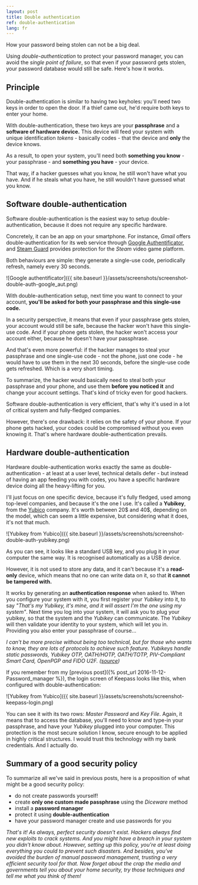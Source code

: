 ```yaml
---
layout: post
title: Double authentication
ref: double-authentication
lang: fr
---
```


How your password being stolen can not be a big deal.

Using *double-authentication* to protect your password manager, you can avoid the *single point of failure*, so that even if your password gets stolen, your password database would still be safe. Here's how it works.

## Principle

Double-authentication is similar to having two keyholes: you'll need two keys in order to open the door. If a thief came out, he'd require both keys to enter your home.

With double-authentication, these two keys are your **passphrase** and a **software of hardware device.** This device will feed your system with unique identification *tokens* - basically codes - that the device and **only** the device knows.

As a result, to open your system, you'll need both **something you know** - your passphrase - and **something you have** - your device.

That way, if a hacker guesses what you know, he still won't have what you have. And if he steals what you have, he still wouldn't have guessed what you know.

## Software double-authentication

Software double-authentication is the easiest way to setup double-authentication, because it does not require any specific hardware.

Concretely, it can be an app on your smartphone. For instance, *Gmail* offers double-authentication for its web service through [Google Authentificator](https://support.google.com/accounts/answer/1066447?hl=fr), and [Steam Guard](https://support.steampowered.com/kb_article.php?ref=4020-ALZM-5519#what) provides protection for the *Steam* video game platform.

Both behaviours are simple: they generate a single-use code, periodically refresh, namely every 30 seconds.

![Google authentificator]({{ site.baseurl }}/assets/screenshots/screenshot-double-auth-google_aut.png)

With double-authentication setup, next time you want to connect to your account, **you'll be asked for both your passphrase and this single-use code.**

In a security perspective, it means that even if your passphrase gets stolen, your account would still be safe, because the hacker won't have this single-use code. And if your phone gets stolen, the hacker won't access your account either, because he doesn't have your passphrase.

And that's even more powerful: if the hacker manages to steal your passphrase and one single-use code - not the phone, just one code - he would have to use them in the next 30 seconds, before the single-use code gets refreshed. Which is a very short timing.

To summarize, the hacker would basically need to steal both your passphrase and your phone, and use them **before you noticed it** and change your account settings. That's kind of tricky even for good hackers.

Software double-authentication is very efficient, that's why it's used in a lot of critical system and fully-fledged companies.

However, there's one drawback: it relies on the safety of your phone. If your phone gets hacked, your codes could be compromised without you even knowing it. That's where hardware double-authentication prevails.

## Hardware double-authentication

Hardware double-authentication works exactly the same as double-authentication - at least at a user level, technical details defer - but instead of having an app feeding you with codes, you have a specific hardware device doing all the heavy-lifting for you.

I'll just focus on one specific device, because it's fully fledged, used among top-level companies, and because it's the one I use. It's called a **Yubikey**, from the [Yubico](https://www.yubico.com/) company. It's worth between 20$ and 40$, depending on the model, which can seem a little expensive, but considering what it does, it's not that much.

![Yubikey from Yubico]({{ site.baseurl }}/assets/screenshots/screenshot-double-auth-yubikey.png)

As you can see, it looks like a standard USB key, and you plug it in your computer the same way. It is recognised automatically as a USB device.

However, it is not used to store any data, and it can't because it's a **read-only** device, which means that no one can write data on it, so that **it cannot be tampered with.**

It works by generating an **authentication response** when asked to. When you configure your system with it, you first register your *Yubikey* into it, to say *"That's my Yubikey, it's mine, and it will assert I'm the one using my system"*. Next time you log into your system, it will ask you to plug your yubikey, so that the system and the *Yubikey* can communicate. The *Yubikey* will then validate your identity to your system, which will let you in. Providing you also enter your passphrase of course...

*I can't be more precise without being too technical, but for those who wants to know, they are lots of protocols to achieve such feature. Yubikeys handle static passwords, Yubikey OTP, OATH/HOTP, OATH/TOTP, PIV-Compliant Smart Card, OpenPGP and FIDO U2F. ([source](https://www.yubico.com/products/yubikey-hardware/))*

If you remember from my [previous post]({% post_url 2016-11-12-Password_manager %}), the login screen of Keepass looks like this, when configured with double-authentication:

![Yubikey from Yubico]({{ site.baseurl }}/assets/screenshots/screenshot-keepass-login.png)

You can see it with its two rows: *Master Password* and *Key File*. Again, it means that to access the database, you'll need to know and type-in your passphrase, and have your *Yubikey* plugged into your computer. This protection is the most secure solution I know, secure enough to be applied in highly critical structures. I would trust this technology with my bank credentials. And I actually do.


## Summary of a good security policy

To summarize all we've said in previous posts, here is a proposition of what might be a good security policy:

* do not create passwords yourself!
* create **only one custom made passphrase** using the *Diceware* method
* install a **password manager**
* protect it using **double-authentication**
* have your password manager create and use passwords for you

*That's it! As always, perfect security doesn't exist. Hackers always find new exploits to crack systems. And you might have a breach in your system you didn't know about. However, setting up this policy, you're at least doing everything you could to prevent such disasters. And besides, you've avoided the burden of manual password management, trusting a very efficient security tool for that. Now forget about the crap the media and governments tell you about your home security, try those techniques and tell me what you think of them!*
